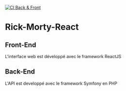 [![CI Back & Front](https://github.com/enzotoyos/Rick-Morty-React/actions/workflows/docker-image.yml/badge.svg?branch=main)](https://github.com/enzotoyos/Rick-Morty-React/actions/workflows/docker-image.yml)

# Rick-Morty-React

## Front-End

L'interface web est développé avec le framework ReactJS

## Back-End

L'API est developpé avec le framework Symfony en PHP
